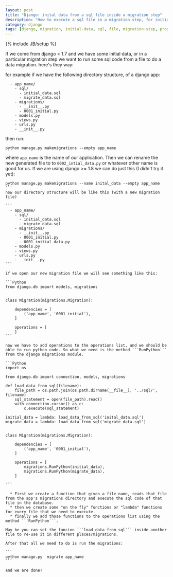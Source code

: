 ```yaml
---
layout: post
title: "Django: inital data from a sql file inside a migration step"
description: "How to execute a sql file in a migration step, for initial data or data migration"
category: django
tags: [django, migration, initial-data, sql, file, migration-step, programming, web, backend]
---
```

{% include JB/setup %}

If we come from django < 1.7 and we have some initial data, or in a particular migration step we want to run some sql code from a file to do a data migration. here's they way:

for example if we have the following directory structure, of a django app:
```
  - app_name/
    - sql/
      - initial_data.sql
      - migrate_data.sql
    - migrations/
      - __init__.py
      - 0001_initial.py
    - models.py
    - views.py
    - urls.py
    - __init__.py
```

then run:

```
python manage.py makemigrations --empty app_name
```
where ```app_name``` is  the name of our application. Then we can rename the new generated file to to ```0002_intial_data.py``` or whatever other name is good for us.
If we are using django >= 1.8 we can do just this (I didn't try it yet):

````
python manage.py makemigrations --name inital_data --empty app_name
```
now our directory structure will be like this (with a new migration file)

```
  - app_name/
    - sql/
      - initial_data.sql
      - migrate_data.sql
    - migrations/
      - __init__.py
      - 0001_initial.py
      - 0001_initial_data.py
    - models.py
    - views.py
    - urls.py
    - __init__.py
```

if we open our new migration file we will see something like this:

```Python
from django.db import models, migrations


class Migration(migrations.Migration):

    dependencies = [
        ('app_name', '0001_initial'),
    ]

    operations = [
    ]
```

now we have to add operations to the operations list, and we should be able to run python code. So what we need is the method ```RunPython``` from the django migrations module.

```Python
import os

from django.db import connection, models, migrations

def load_data_from_sql(filename):
    file_path = os.path.join(os.path.dirname(__file__), '../sql/', filename)
    sql_statement = open(file_path).read()
    with connection.cursor() as c:
        c.execute(sql_statement)

initial_data = lambda: load_data_from_sql('inital_data.sql')
migrate_data = lambda: load_data_from_sql('migrate_data.sql')


class Migration(migrations.Migration):

    dependencies = [
        ('app_name', '0001_initial'),
    ]

    operations = [
        migrations.RunPython(initial_data),
        migrations.RunPython(migrate_data),
    ]

```

  * First we create a function that given a file name, reads that file from the app's migrations directory and execute the sql code of that file in the database.
  * then we create some "on the fly" functions or "lambda" functions for every file that we need to execute.
  * finally we add those functions to the operations list using the method ```RunPython```.

May be you can set the funcion ```load_data_from_sql``` inside another file to re-use it in different places/migrations.

After that all we need to do is run the migrations:

```
python manage.py  migrate app_name
```

and we are done!
